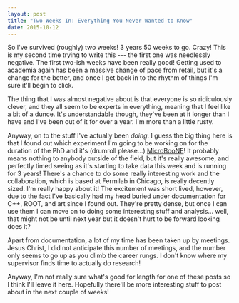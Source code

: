 ```yaml
---
layout: post
title: "Two Weeks In: Everything You Never Wanted to Know"
date: 2015-10-12
---
```


So I've survived (roughly) two weeks! 3 years 50 weeks to go. Crazy! This is my second time trying to write this --- the first one was needlessly negative. The first two-ish weeks have been really good! Getting used to academia again has been a massive change of pace from retail, but it's a change for the better, and once I get back in to the rhythm of things I'm sure it'll begin to click.


The thing that I was almost negative about is that everyone is so ridiculously clever, and they all seem to be experts in everything, meaning that I feel like a bit of a dunce. It's understandable though, they've been at it longer than I have and I've been out of it for over a year. I'm more than a little rusty.


Anyway, on to the stuff I've actually been *doing*. I guess the big thing here is that I found out which experiment I'm going to be working on for the duration of the PhD and it's (drumroll please...) [MicroBooNE](http://www-microboone.fnal.gov/)! It probably means nothing to anybody outside of the field, but it's really awesome, and perfectly timed seeing as it's starting to take data this week and is running for 3 years! There's a chance to do some really interesting work and the collaboration, which is based at Fermilab in Chicago, is really decently sized. I'm really happy about it! The excitement was short lived, however, due to the fact I've basically had my head buried under documentation for C++, ROOT, and art since I found out. They're pretty dense, but once I can use them I can move on to doing some interesting stuff and analysis... well, that might not be until next year but it doesn't hurt to be forward looking does it?


Apart from documentation, a lot of my time has been taken up by meetings. Jesus Christ, I did not anticipate this number of meetings, and the number only seems to go up as you climb the career rungs. I don't know where my supervisor finds time to actually do research! 


Anyway, I'm not really sure what's good for length for one of these posts so I think I'll leave it here. Hopefully there'll be more interesting stuff to post about in the next couple of weeks!
